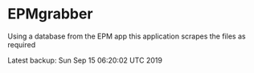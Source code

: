 # EPMgrabber
Using a database from the EPM app this application scrapes the files as required


Latest backup: Sun Sep 15 06:20:02 UTC 2019
